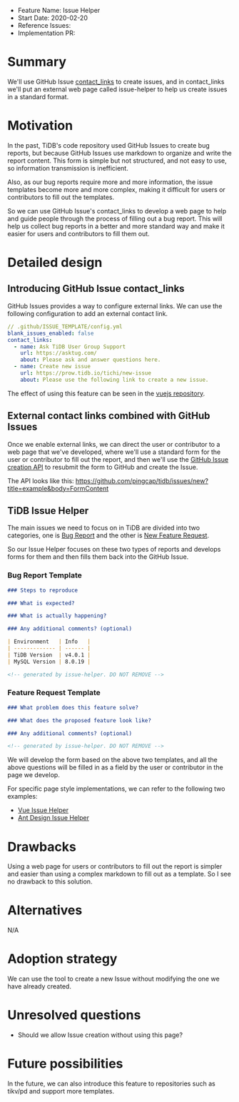 - Feature Name: Issue Helper
- Start Date: 2020-02-20
- Reference Issues:
- Implementation PR:

# Summary

We'll use GitHub Issue [contact_links](https://docs.github.com/en/github/building-a-strong-community/configuring-issue-templates-for-your-repository#configuring-the-template-chooser) to create issues, and in contact_links we'll put an external web page called issue-helper to help us create issues in a standard format.

# Motivation

In the past, TiDB's code repository used GitHub Issues to create bug reports, but because GitHub Issues use markdown to organize and write the report content. This form is simple but not structured, and not easy to use, so information transmission is inefficient.

Also, as our bug reports require more and more information, the issue templates become more and more complex, making it difficult for users or contributors to fill out the templates.

So we can use GitHub Issue's contact_links to develop a web page to help and guide people through the process of filling out a bug report. This will help us collect bug reports in a better and more standard way and make it easier for users and contributors to fill them out.

# Detailed design

## Introducing GitHub Issue contact_links

GitHub Issues provides a way to configure external links. We can use the following configuration to add an external contact link.

```yaml
// .github/ISSUE_TEMPLATE/config.yml
blank_issues_enabled: false
contact_links:
  - name: Ask TiDB User Group Support
    url: https://asktug.com/
    about: Please ask and answer questions here.
  - name: Create new issue
    url: https://prow.tidb.io/tichi/new-issue
    about: Please use the following link to create a new issue.
```

The effect of using this feature can be seen in the [vuejs repository](https://github.com/vuejs/vue/issues/new/choose).

## External contact links combined with GitHub Issues

Once we enable external links, we can direct the user or contributor to a web page that we've developed, where we'll use a standard form for the user or contributor to fill out the report, and then we'll use the [GitHub Issue creation API](https://docs.github.com/en/github/managing-your-work-on-github/about-automation-for-issues-and-pull-requests-with-query-parameters#supported-query-parameters) to resubmit the form to GitHub and create the Issue.

The API looks like this: https://github.com/pingcap/tidb/issues/new?title=example&body=FormContent

## TiDB Issue Helper

The main issues we need to focus on in TiDB are divided into two categories, one is [Bug Report](https://github.com/pingcap/tidb/blob/master/.github/ISSUE_TEMPLATE/bug-report.md) and the other is [New Feature Request](https://github.com/pingcap/tidb/blob/master/.github/ISSUE_TEMPLATE/feature-request.md).

So our Issue Helper focuses on these two types of reports and develops forms for them and then fills them back into the GitHub Issue.

### Bug Report Template

```md
### Steps to reproduce

### What is expected?

### What is actually happening?

### Any additional comments? (optional)

| Environment   | Info   |
| ------------- | ------ |
| TiDB Version  | v4.0.1 |
| MySQL Version | 8.0.19 |

<!-- generated by issue-helper. DO NOT REMOVE -->
```

### Feature Request Template

```md
### What problem does this feature solve?

### What does the proposed feature look like?

### Any additional comments? (optional)

<!-- generated by issue-helper. DO NOT REMOVE -->
```

We will develop the form based on the above two templates, and all the above questions will be filled in as a field by the user or contributor in the page we develop.

For specific page style implementations, we can refer to the following two examples:

- [Vue Issue Helper](https://new-issue.vuejs.org/?repo=vuejs/vue)
- [Ant Design Issue Helper](https://new-issue.ant.design/)

# Drawbacks

Using a web page for users or contributors to fill out the report is simpler and easier than using a complex markdown to fill out as a template. So I see no drawback to this solution.

# Alternatives

N/A

# Adoption strategy

We can use the tool to create a new Issue without modifying the one we have already created.

# Unresolved questions

- Should we allow Issue creation without using this page?

# Future possibilities

In the future, we can also introduce this feature to repositories such as tikv/pd and support more templates.
